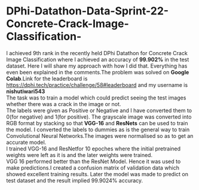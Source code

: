 # DPhi-Datathon-Data-Sprint-22-Concrete-Crack-Image-Classification-
I achieved 9th rank in the recently held DPhi Datathon for Concrete Crack Image Classification where I achieved an accuracy of **99.902%** in the test dataset. Here I 
will share my approach with how I did that. Everything has even been explained in the comments.The problem was solved on **Google Colab**.Link for the leaderboard is
https://dphi.tech/practice/challenge/58#leaderboard and my username is **nishutiwari543**
<br>
The task was to train a model which could predict seeing the test images whether there was a crack in the image or not. 
<br>
The labels were given as Positive or Negative and I have converted them to 0(for negative) and 1(for positive). The grayscale image was converted into RGB format by stacking so 
that **VGG-16** and **ResNets** can be used to train the model. I converted the labels to dummies as is the general way to train Convolutional Neural Networks.The images were normalised so as to get an accurate model.
<br>
I trained VGG-16 and ResNetfor 10 epoches where the initial pretrained weights were left as it is and the later weights were trained.
<br>
VGG 16 performed better than the ResNet Model. Hence it was used to make predictions.I created a confusion matrix of validation data which showed excellent training results.
Later the model was made to predict on test dataset and the result implied 99.9024% accuracy. 
